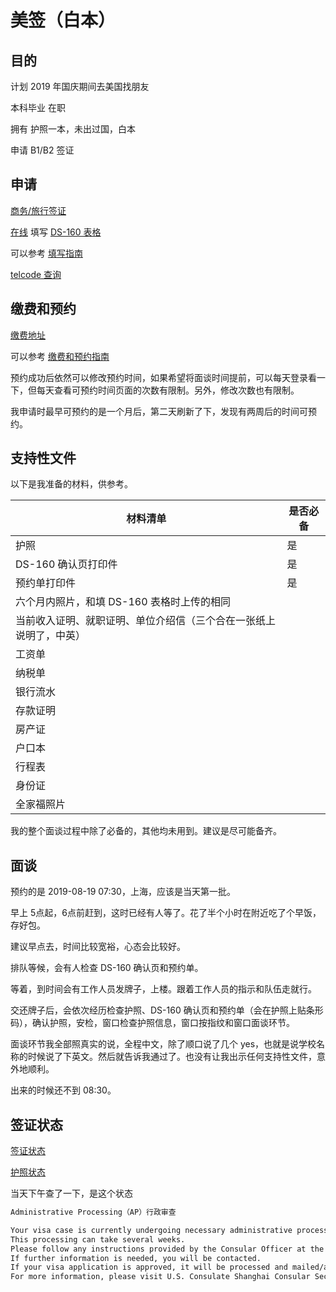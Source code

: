 # 美签（白本）

## 目的

计划 2019 年国庆期间去美国找朋友

本科毕业 在职

拥有 护照一本，未出过国，白本

申请 B1/B2 签证

## 申请

[商务/旅行签证](http://www.ustraveldocs.com/cn_zh/cn-niv-typeb1b2.asp)

[在线](https://ceac.state.gov/GenNIV/Default.aspx) 填写 [DS-160 表格](http://www.ustraveldocs.com/cn_zh/cn-niv-ds160info.asp)

可以参考 [填写指南](http://www.ymqu.com/2310.html)

[telcode 查询](https://apps.chasedream.com/chinese-commercial-code/)

## 缴费和预约

[缴费地址](https://cgifederal.secure.force.com)

可以参考 [缴费和预约指南](http://www.ymqu.com/2305.html)

预约成功后依然可以修改预约时间，如果希望将面谈时间提前，可以每天登录看一下，但每天查看可预约时间页面的次数有限制。另外，修改次数也有限制。

我申请时最早可预约的是一个月后，第二天刷新了下，发现有两周后的时间可预约。

## 支持性文件

以下是我准备的材料，供参考。

| 材料清单                                                     | 是否必备 |
| ------------------------------------------------------------ | -------- |
| 护照                                                         | 是       |
| DS-160 确认页打印件                                          | 是       |
| 预约单打印件                                                 | 是       |
| 六个月内照片，和填 DS-160 表格时上传的相同                   |          |
| 当前收入证明、就职证明、单位介绍信（三个合在一张纸上说明了，中英） |          |
| 工资单                                                       |          |
| 纳税单                                                       |          |
| 银行流水                                                     |          |
| 存款证明                                                     |          |
| 房产证                                                       |          |
| 户口本                                                       |          |
| 行程表                                                       |          |
| 身份证                                                       |          |
| 全家福照片                                                   |          |

我的整个面谈过程中除了必备的，其他均未用到。建议是尽可能备齐。

## 面谈

预约的是 2019-08-19 07:30，上海，应该是当天第一批。

早上 5点起，6点前赶到，这时已经有人等了。花了半个小时在附近吃了个早饭，存好包。

建议早点去，时间比较宽裕，心态会比较好。

排队等候，会有人检查 DS-160 确认页和预约单。

等着，到时间会有工作人员发牌子，上楼。跟着工作人员的指示和队伍走就行。

交还牌子后，会依次经历检查护照、DS-160 确认页和预约单（会在护照上贴条形码），确认护照，安检，窗口检查护照信息，窗口按指纹和窗口面谈环节。

面谈环节我全部照真实的说，全程中文，除了顺口说了几个 yes，也就是说学校名称的时候说了下英文。然后就告诉我通过了。也没有让我出示任何支持性文件，意外地顺利。

出来的时候还不到 08:30。

## 签证状态

[签证状态](https://ceac.state.gov/CEACStatTracker/Status.aspx?eQs=WwjqOlbeRYzCYubaSQI+RA==)

[护照状态](http://www.ustraveldocs.com/cn_zh/cn-main-contactus.asp)

当天下午查了一下，是这个状态

```bash
Administrative Processing（AP）行政审查 

Your visa case is currently undergoing necessary administrative processing. 
This processing can take several weeks. 
Please follow any instructions provided by the Consular Officer at the time of your interview. 
If further information is needed, you will be contacted. 
If your visa application is approved, it will be processed and mailed/available within two business days. 
For more information, please visit U.S. Consulate Shanghai Consular Section.
```

